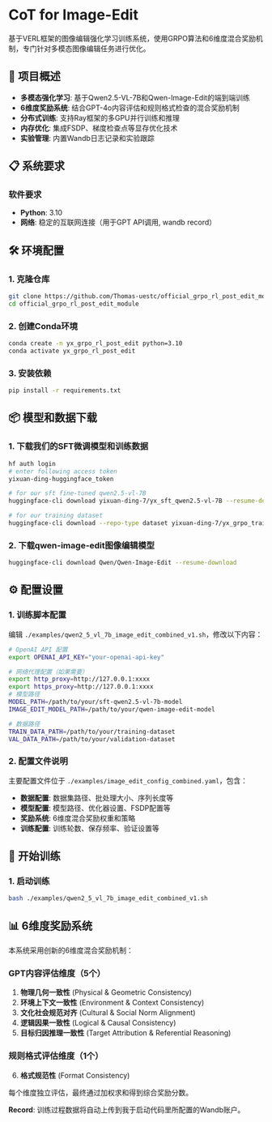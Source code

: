 # CoT for Image-Edit

基于VERL框架的图像编辑强化学习训练系统，使用GRPO算法和6维度混合奖励机制，专门针对多模态图像编辑任务进行优化。

## 🚀 项目概述

- **多模态强化学习**: 基于Qwen2.5-VL-7B和Qwen-Image-Edit的端到端训练
- **6维度奖励系统**: 结合GPT-4o内容评估和规则格式检查的混合奖励机制
- **分布式训练**: 支持Ray框架的多GPU并行训练和推理
- **内存优化**: 集成FSDP、梯度检查点等显存优化技术
- **实验管理**: 内置Wandb日志记录和实验跟踪

## 📋 系统要求

### 软件要求
- **Python**: 3.10
- **网络**: 稳定的互联网连接（用于GPT API调用, wandb record）

## 🛠️ 环境配置

### 1. 克隆仓库
```bash
git clone https://github.com/Thomas-uestc/official_grpo_rl_post_edit_module.git
cd official_grpo_rl_post_edit_module
```

### 2. 创建Conda环境
```bash
conda create -n yx_grpo_rl_post_edit python=3.10
conda activate yx_grpo_rl_post_edit
```

### 3. 安装依赖
```bash
pip install -r requirements.txt
```

## 📦 模型和数据下载

### 1. 下载我们的SFT微调模型和训练数据
```bash
hf auth login
# enter following access token
yixuan-ding-huggingface_token

# for our sft fine-tuned qwen2.5-vl-7B
huggingface-cli download yixuan-ding-7/yx_sft_qwen2.5-vl-7B --resume-download

# for our training dataset
huggingface-cli download --repo-type dataset yixuan-ding-7/yx_grpo_train_dataset_v2 --resume-download
```

### 2. 下载qwen-image-edit图像编辑模型
```bash
huggingface-cli download Qwen/Qwen-Image-Edit --resume-download
```

## ⚙️ 配置设置

### 1. 训练脚本配置
编辑 `./examples/qwen2_5_vl_7b_image_edit_combined_v1.sh`，修改以下内容：

```bash
# OpenAI API 配置
export OPENAI_API_KEY="your-openai-api-key"

# 网络代理配置（如果需要）
export http_proxy=http://127.0.0.1:xxxx
export https_proxy=http://127.0.0.1:xxxx
# 模型路径
MODEL_PATH=/path/to/your/sft-qwen2.5-vl-7b-model
IMAGE_EDIT_MODEL_PATH=/path/to/your/qwen-image-edit-model

# 数据路径
TRAIN_DATA_PATH=/path/to/your/training-dataset
VAL_DATA_PATH=/path/to/your/validation-dataset

```

### 2. 配置文件说明
主要配置文件位于 `./examples/image_edit_config_combined.yaml`，包含：

- **数据配置**: 数据集路径、批处理大小、序列长度等
- **模型配置**: 模型路径、优化器设置、FSDP配置等
- **奖励系统**: 6维度混合奖励权重和策略
- **训练配置**: 训练轮数、保存频率、验证设置等

## 🚀 开始训练

### 1. 启动训练
```bash
bash ./examples/qwen2_5_vl_7b_image_edit_combined_v1.sh
```

## 📊 6维度奖励系统

本系统采用创新的6维度混合奖励机制：

### GPT内容评估维度（5个）
1. **物理几何一致性** (Physical & Geometric Consistency)
2. **环境上下文一致性** (Environment & Context Consistency)  
3. **文化社会规范对齐** (Cultural & Social Norm Alignment)
4. **逻辑因果一致性** (Logical & Causal Consistency)
5. **目标归因推理一致性** (Target Attribution & Referential Reasoning)

### 规则格式评估维度（1个）
6. **格式规范性** (Format Consistency)

每个维度独立评估，最终通过加权求和得到综合奖励分数。

**Record**: 训练过程数据将自动上传到我于启动代码里所配置的Wandb账户。